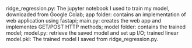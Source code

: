 ridge_regression.py: The jupyter notebook I used to train my model, downloaded from Google Colab;
app folder: contains an implementation of web application using fastapi;
main.py: creates the web app and implementes GET/POST HTTP methods;
model folder: contains the trained model;
model.py: retrieve the saved model and set up I/O;
trained linear model.pkl: The trained model I saved from ridge_regression.py.

